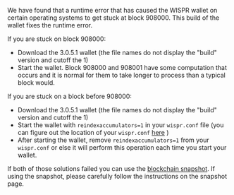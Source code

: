 We have found that a runtime error that has caused the WISPR wallet on certain operating systems to get stuck at block 908000. This build of the wallet fixes the runtime error.

If you are stuck on block 908000:
- Download the 3.0.5.1 wallet (the file names do not display the "build" version and cutoff the 1)
- Start the wallet. Block 908000 and 908001 have some computation that occurs and it is normal for them to take longer to process than a typical block would.

If you are stuck on a block before 908000:
- Download the 3.0.5.1 wallet (the file names do not display the "build" version and cutoff the 1)
- Start the wallet with `reindexaccumulators=1` in your `wispr.conf` file (you can figure out the location of your `wispr.conf` [here](https://wispr.freshdesk.com/support/solutions/articles/30000004664-where-are-my-wallet-dat-blockchain-and-configuration-conf-files-located-) )
- After starting the wallet, remove `reindexaccumulators=1` from your `wispr.conf` or else it will perform this operation each time you start your wallet.

If both of those solutions failed you can use the [blockchain snapshot](http://178.254.23.111/~pub/WISPR/Daily-Snapshots-Html/WISPR-Daily-Snapshots.html). If using the snapshot, please carefully follow the instructions on the snapshot page.
